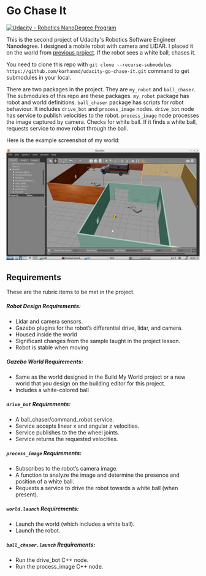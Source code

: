 # Go Chase It

[![Udacity - Robotics NanoDegree Program](https://s3-us-west-1.amazonaws.com/udacity-robotics/Extra+Images/RoboND_flag.png)](https://www.udacity.com/robotics)

This is the second project of Udacity's Robotics Software Engineer Nanodegree. I designed a mobile robot with camera and LIDAR.
I placed it on the world from [previous project](https://github.com/korhanmd/udacity-build-my-world). If the robot sees a white ball, chases it.

You need to clone this repo with `git clone --recurse-submodules https://github.com/korhanmd/udacity-go-chase-it.git` command to get submodules in your local.

There are two packages in the project. They are `my_robot` and `ball_chaser`. The submodules of this repo are these packages. `my_robot` package has robot and world definitions.
`ball_chaser` package has scripts for robot behaviour. It includes `drive_bot` and `process_image` nodes. `drive_bot` node has service to publish velocities to the robot.
`process_image` node processes the image captured by camera. Checks for white ball. If it finds a white ball, requests service to move robot through the ball.

Here is the example screenshot of my world:

![World](2020-12-25-204724_1297x748_scrot.png)

## Requirements

These are the rubric items to be met in the project.

##### Robot Design Requirements:

- Lidar and camera sensors.
- Gazebo plugins for the robot’s differential drive, lidar, and camera.
- Housed inside the world
- Significant changes from the sample taught in the project lesson.
- Robot is stable when moving

##### Gazebo World Requirements:

- Same as the world designed in the Build My World project or a new world that you design on the building editor for this project.
- Includes a white-colored ball

##### `drive_bot` Requirements:

- A ball_chaser/command_robot service.
- Service accepts linear x and angular z velocities.
- Service publishes to the the wheel joints.
- Service returns the requested velocities.

##### `process_image` Requirements:

- Subscribes to the robot’s camera image.
- A function to analyze the image and determine the presence and position of a white ball.
- Requests a service to drive the robot towards a white ball (when present).

##### `world.launch` Requirements:

- Launch the world (which includes a white ball).
- Launch the robot.

##### `ball_chaser.launch` Requirements:

- Run the drive_bot C++ node.
- Run the process_image C++ node.
